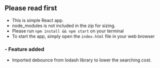 ## Please read first

- This is simple React app.
- node_modules is not included in the zip for sizing.
- Please run   `npm install && npm start` on your terminal
- To start the app, simply open the `index.html` file in your web browser


### - Feature added 
- Imported debounce from lodash library to lower the searching cost.
